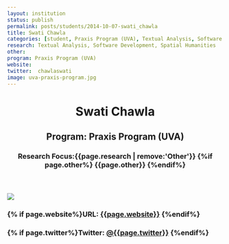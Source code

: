 ```yaml
---
layout: institution
status: publish
permalink: posts/students/2014-10-07-swati_chawla
title: Swati Chawla
categories: [student, Praxis Program (UVA), Textual Analysis, Software Development, Spatial Humanities]
research: Textual Analysis, Software Development, Spatial Humanities
other: 
program: Praxis Program (UVA)
website: 
twitter:  chawlaswati
image: uva-praxis-program.jpg
---
```

<header class='post-header student-info'>
     <h1>Swati Chawla</h1>
     <h2>Program: Praxis Program (UVA)</h2>
     <h3>Research Focus:{{page.research | remove:'Other'}} {%if page.other%} {{page.other}} {%endif%} </h3>
  </header>

  
  <div class='student-contact'>
    <img src="/images/{{page.image}}">
    <h3>{% if page.website%}URL: <a href=" {{page.website}}">{{page.website}}</a> {%endif%}</h3>
    <h3>{% if page.twitter%}Twitter: <a href="http://www.twitter.com/{{page.twitter}}"> @{{page.twitter}}</a> {%endif%}</h3>
  </div>


